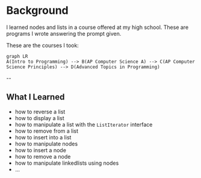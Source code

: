 # Background
I learned nodes and lists in a course offered at my high school. These are programs I wrote answering the prompt given. 

These are the courses I took:  
```mermaid
graph LR
A(Intro to Programming) --> B(AP Computer Science A) --> C(AP Computer Science Principles) --> D(Advanced Topics in Programming)
```
-- 
## What I Learned
* how to reverse a list
* how to display a list
* how to manipulate a list with the <code>ListIterator</code> interface
* how to remove from a list
* how to insert into a list
* how to manipulate nodes
* how to insert a node
* how to remove a node
* how to manipulate linkedlists using nodes
* ...
